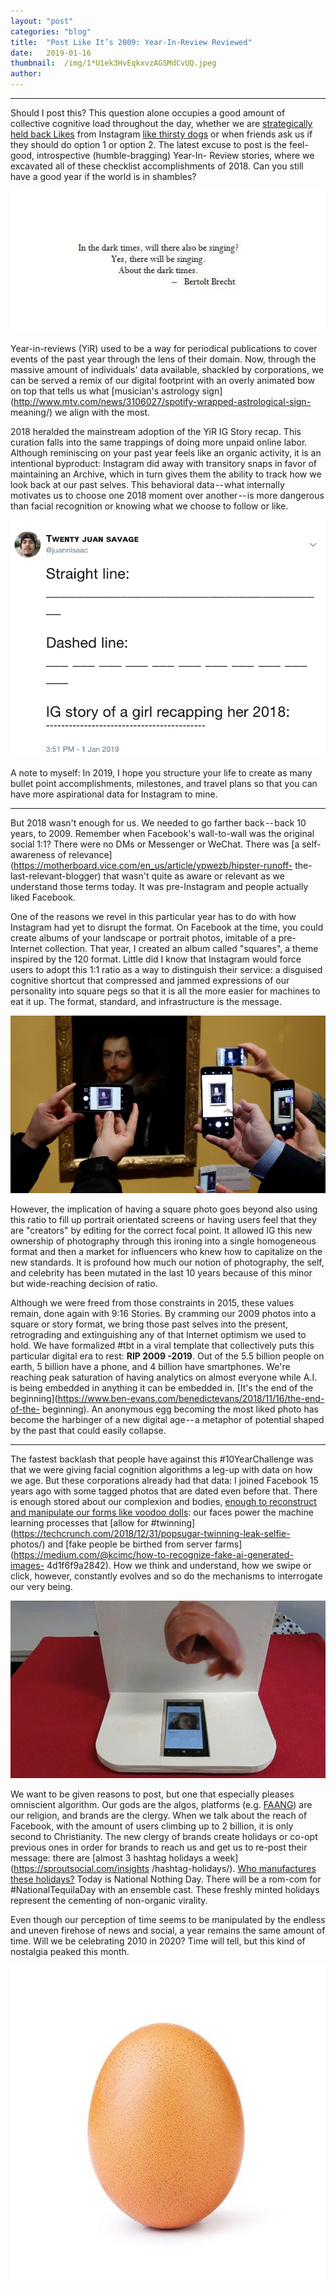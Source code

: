 ```yaml
---
layout:	"post"
categories:	"blog"
title:	"Post Like It’s 2009: Year-In-Review Reviewed"
date:	2019-01-16
thumbnail:	/img/1*U1ek3HvEqkxvzAGSMdCvUQ.jpeg
author:	
---
```


* * *

Should I post this? This question alone occupies a good amount of collective
cognitive load throughout the day, whether we are [strategically held back
Likes](https://twitter.com/AndreaCoravos/status/951894779570376704/photo/1)
from Instagram [like thirsty
dogs](https://en.wikipedia.org/wiki/Classical_conditioning#Pavlov%27s_research)
or when friends ask us if they should do option 1 or option 2. The latest
excuse to post is the feel-good, introspective (humble-bragging) Year-In-
Review stories, where we excavated all of these checklist accomplishments of
2018. Can you still have a good year if the world is in shambles?

![](/img/1*U1ek3HvEqkxvzAGSMdCvUQ.jpeg)

Year-in-reviews (YiR) used to be a way for periodical publications to cover
events of the past year through the lens of their domain. Now, through the
massive amount of individuals' data available, shackled by corporations, we
can be served a remix of our digital footprint with an overly animated bow on
top that tells us what [musician's astrology
sign](http://www.mtv.com/news/3106027/spotify-wrapped-astrological-sign-
meaning/) we align with the most.

2018 heralded the mainstream adoption of the YiR IG Story recap. This curation
falls into the same trappings of doing more unpaid online labor. Although
reminiscing on your past year feels like an organic activity, it is an
intentional byproduct: Instagram did away with transitory snaps in favor of
maintaining an Archive, which in turn gives them the ability to track how we
look back at our past selves. This behavioral data -- what internally
motivates us to choose one 2018 moment over another -- is more dangerous than
facial recognition or knowing what we choose to follow or like.

![](/img/1*yxPnTwzN8dFJOBTSozIeMg.png)

A note to myself: In 2019, I hope you structure your life to create as many
bullet point accomplishments, milestones, and travel plans so that you can
have more aspirational data for Instagram to mine.

* * *

But 2018 wasn't enough for us. We needed to go farther back -- back 10 years,
to 2009. Remember when Facebook's wall-to-wall was the original social 1:1?
There were no DMs or Messenger or WeChat. There was [a self-awareness of
relevance](https://motherboard.vice.com/en_us/article/ypwezb/hipster-runoff-
the-last-relevant-blogger) that wasn't quite as aware or relevant as we
understand those terms today. It was pre-Instagram and people actually liked
Facebook.

> [](https://twitter.com/dpatrickrodgers/status/1085015528715022347?s=21)

One of the reasons we revel in this particular year has to do with how
Instagram had yet to disrupt the format. On Facebook at the time, you could
create albums of your landscape or portrait photos, imitable of a pre-Internet
collection. That year, I created an album called "squares", a theme inspired
by the 120 format. Little did I know that Instagram would force users to adopt
this 1:1 ratio as a way to distinguish their service: a disguised cognitive
shortcut that compressed and jammed expressions of our personality into square
pegs so that it is all the more easier for machines to eat it up. The format,
standard, and infrastructure is the message.

![](/img/1*7ccmsgjBuVeVL4obXm5elw.jpeg)

However, the implication of having a square photo goes beyond also using this
ratio to fill up portrait orientated screens or having users feel that they
are "creators" by editing for the correct focal point. It allowed IG this new
ownership of photography through this ironing into a single homogeneous format
and then a market for influencers who knew how to capitalize on the new
standards. It is profound how much our notion of photography, the self, and
celebrity has been mutated in the last 10 years because of this minor but
wide-reaching decision of ratio.

Although we were freed from those constraints in 2015, these values remain,
done again with 9:16 Stories. By cramming our 2009 photos into a square or
story format, we bring those past selves into the present, retrograding and
extinguishing any of that Internet optimism we used to hold. We have
formalized #tbt in a viral template that collectively puts this particular
digital era to rest: **RIP 2009 -2019**. Out of the 5.5 billion people on
earth, 5 billion have a phone, and 4 billion have smartphones. We're reaching
peak saturation of having analytics on almost everyone while A.I. is being
embedded in anything it can be embedded in. [It's the end of the
beginning](https://www.ben-evans.com/benedictevans/2018/11/16/the-end-of-the-
beginning). An anonymous egg becoming the most liked photo has become the
harbinger of a new digital age -- a metaphor of potential shaped by the past
that could easily collapse.

* * *

The fastest backlash that people have against this #10YearChallenge was that
we were giving facial cognition algorithms a leg-up with data on how we age.
But these corporations already had that data: I joined Facebook 15 years ago
with some tagged photos that are dated even before that. There is enough
stored about our complexion and bodies, [enough to reconstruct and manipulate
our forms like voodoo dolls](https://www.youtube.com/watch?v=PCBTZh41Ris): our
faces power the machine learning processes that [allow for
#twinning](https://techcrunch.com/2018/12/31/popsugar-twinning-leak-selfie-
photos/) and [fake people be birthed from server
farms](https://medium.com/@kcimc/how-to-recognize-fake-ai-generated-images-
4d1f6f9a2842). How we think and understand, how we swipe or click, however,
constantly evolves and so do the mechanisms to interrogate our very being.

![](/img/1*mWdWHMWkabxTzbwbY6jagQ.gif)

We want to be given reasons to post, but one that especially pleases
omniscient algorithm. Our gods are the algos, platforms (e.g.
[FAANG](https://en.wikipedia.org/wiki/Facebook,_Apple,_Amazon,_Netflix_and_Google))
are our religion, and brands are the clergy. When we talk about the reach of
Facebook, with the amount of users climbing up to 2 billion, it is only second
to Christianity. The new clergy of brands create holidays or co-opt previous
ones in order for brands to reach us and get us to re-post their message:
there are [almost 3 hashtag holidays a week](https://sproutsocial.com/insights
/hashtag-holidays/). [Who manufactures these
holidays?](https://nationaldaycalendar.com/latest-posts/\]) Today is National
Nothing Day. There will be a rom-com for #NationalTequilaDay with an ensemble
cast. These freshly minted holidays represent the cementing of non-organic
virality.

Even though our perception of time seems to be manipulated by the endless and
uneven firehose of news and social, a year remains the same amount of time.
Will we be celebrating 2010 in 2020? Time will tell, but this kind of
nostalgia peaked this month.

![](/img/1*FyhcsiaFOhNOlfvleZA16g.jpeg)

